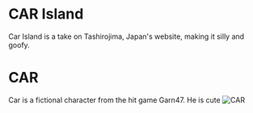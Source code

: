 # CAR Island
Car Island is a take on Tashirojima, Japan's website, making it silly and goofy.

# CAR

Car is a fictional character from the hit game Garn47. He is cute
![CAR]([https://assets.digitalocean.com/articles/alligator/boo.svg](https://static.wikia.nocookie.net/garn47/images/4/41/Car.png/revision/latest/scale-to-width/360?cb=20250202020904) "CAR")

